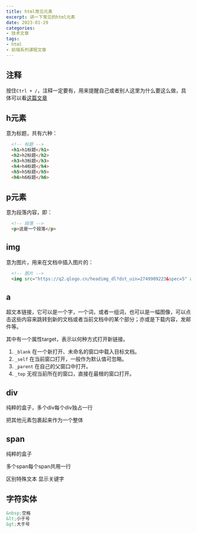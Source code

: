 ```yaml
---
title: html常见元素
excerpt: 讲一下常见的html元素
date: 2023-01-29
categories:
- 技术文章
tags:
- html
- 前端系列课程文章
---
```


## 注释
按住`Ctrl + /`，注释一定要有，用来提醒自己或者别人这里为什么要这么做，具体可以看[这篇文章](https://shuangxunian.github.io/2022/12/19/22121902/)

## h元素
意为标题，共有六种：
```html
  <!-- 标题 -->
  <h1>h1标题</h1>
  <h2>h2标题</h2>
  <h3>h3标题</h3>
  <h4>h4标题</h4>
  <h5>h5标题</h5>
  <h6>h6标题</h6>
```

## p元素
意为段落内容，即：
```html
  <!-- 段落 -->
  <p>这是一个段落</p>
```

## img
意为图片，用来在文档中插入图片的：
```html
  <!-- 图片 -->
  <img src="https://q2.qlogo.cn/headimg_dl?dst_uin=2749909223&spec=5" alt="如果图片出问题要显示的内容">
```

## a
超文本链接，它可以是一个字，一个词，或者一组词，也可以是一幅图像，可以点击这些内容来跳转到新的文档或者当前文档中的某个部分；亦或是下载内容，发邮件等。

其中有一个属性target，表示以何种方式打开新链接。
1. `_blank`
  在一个新打开、未命名的窗口中载入目标文档。
2. `_self`
  在当前窗口打开，一般作为默认值可忽略。
3. `_parent`
  在自己的父窗口中打开。
4. `_top`
  无视当前所在的窗口，直接在最根的窗口打开。

## div
纯粹的盒子，多个div每个div独占一行


把其他元素包裹起来作为一个整体

## span

纯粹的盒子

多个span每个span共用一行

区别特殊文本 显示关键字

## 字符实体

```html
&nbsp;空格
&lt;小于号
&gt;大于号
```

